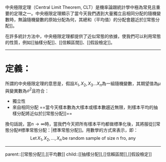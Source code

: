 中央極限定理（Central Limit Theorem, CLT）是機率論跟統計學中極為常見且重要的定理之一。中央極限定理顯示了當今天我們遇到大量獨立且相同分配的隨機變數時，無論隨機變數的原始分配為何，其總和（平均值）的分配會趨近於[[常態分配]]。

在許多統計方法中，中央極限定理都提供了近似常態的依據，使我們可以利用常態的性質，例如[[抽樣分配]]、[[信賴區間]]、[[假設檢定]]。
- - -
# 定義：
所謂的中央極限定理的意思是，假設$X_1,X_2,X_3\ldots X_n$為一組隨機變數，其期望值為$\mu$與變異數為$\sigma^2$且符合：
- 獨立性
- 來自相同分配
==當今天樣本數為大樣本或樣本數趨近無限，則樣本平均的抽樣分配將近似於[[常態分配]]==

換句話說，當$n\rightarrow\infty$時，當我們今天把所有樣本平均都做標準化後，其將服從[[常態分配#標準常態分配：|標準常態分配]]。用數學的方式來表示，即：
$$
\text{Let}\,X_1,X_2,\ldots,X_n\,\text{be random sample of size n fro, any}
$$

- - -
parent::[[常態分配]],[[平均數]]
child::[[抽樣分配]],[[信賴區間]],[[假設檢定]]